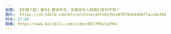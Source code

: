 ```yaml
---
标题: 【东盟十国丨番外】都讲中文，东南亚华人和我们有何不同？
图片:  https://i0.hdslb.com/bfs/archive/d3fe81fbce0f070a94d84ffacc8e30d0f68e7ed6.jpg@320w_200h_1c_!web-space-upload-video.webp
时长: 27:04
链接: https://www.bilibili.com/video/BV1TM4y1q7M4/
---
```

